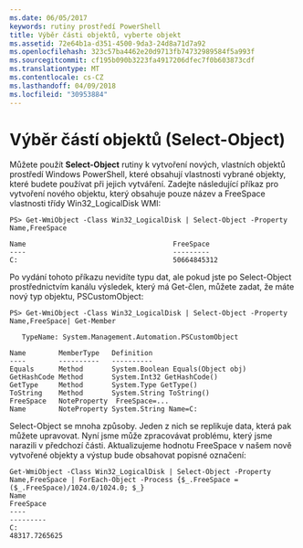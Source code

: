 ```yaml
---
ms.date: 06/05/2017
keywords: rutiny prostředí PowerShell
title: Výběr části objektů, vyberte objekt
ms.assetid: 72e64b1a-d351-4500-9da3-24d8a71d7a92
ms.openlocfilehash: 323c57ba4462e20d9713fb74732989584f5a993f
ms.sourcegitcommit: cf195b090b3223fa4917206dfec7f0b603873cdf
ms.translationtype: MT
ms.contentlocale: cs-CZ
ms.lasthandoff: 04/09/2018
ms.locfileid: "30953884"
---
```

# <a name="selecting-parts-of-objects-select-object"></a>Výběr částí objektů (Select-Object)

Můžete použít **Select-Object** rutiny k vytvoření nových, vlastních objektů prostředí Windows PowerShell, které obsahují vlastnosti vybrané objekty, které budete používat při jejich vytváření. Zadejte následující příkaz pro vytvoření nového objektu, který obsahuje pouze název a FreeSpace vlastnosti třídy Win32_LogicalDisk WMI:

```
PS> Get-WmiObject -Class Win32_LogicalDisk | Select-Object -Property Name,FreeSpace

Name                                    FreeSpace
----                                    ---------
C:                                      50664845312
```

Po vydání tohoto příkazu nevidíte typu dat, ale pokud jste po Select-Object prostřednictvím kanálu výsledek, který má Get-člen, můžete zadat, že máte nový typ objektu, PSCustomObject:

```
PS> Get-WmiObject -Class Win32_LogicalDisk | Select-Object -Property Name,FreeSpace| Get-Member

   TypeName: System.Management.Automation.PSCustomObject

Name        MemberType   Definition
----        ----------   ----------
Equals      Method       System.Boolean Equals(Object obj)
GetHashCode Method       System.Int32 GetHashCode()
GetType     Method       System.Type GetType()
ToString    Method       System.String ToString()
FreeSpace   NoteProperty  FreeSpace=...
Name        NoteProperty System.String Name=C:
```

Select-Object se mnoha způsoby. Jeden z nich se replikuje data, která pak můžete upravovat. Nyní jsme může zpracovávat problému, který jsme narazili v předchozí části. Aktualizujeme hodnotu FreeSpace v našem nově vytvořené objekty a výstup bude obsahovat popisné označení:

```
Get-WmiObject -Class Win32_LogicalDisk | Select-Object -Property Name,FreeSpace | ForEach-Object -Process {$_.FreeSpace = ($_.FreeSpace)/1024.0/1024.0; $_}
Name                                                                  FreeSpace
----                                                                  ---------
C:                                                                48317.7265625
```